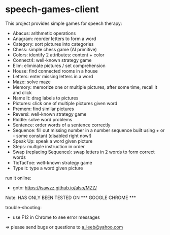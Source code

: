 # speech-games-client

This project provides simple games for speech therapy:

- Abacus: arithmetic operations
- Anagram: reorder letters to form a word
- Category: sort pictures into categories
- Chess: simple chess game (AI primitive)
- Colors: identify 2 attributes: content + color 
- Connect4: well-known strategy game
- Elim: eliminate pictures / set comprehension
- House: find connected rooms in a house
- Letters: enter missing letters in a word
- Maze: solve maze
- Memory: memorize one or multiple pictures, after some time, recall it and click
- Name It: drag labels to pictures
- Pictures: click one of multiple pictures given word
- Premem: find similar pictures
- Reversi: well-known strategy game
- Riddle: solve word problems
- Sentence: order words of a sentence correctly
- Sequence: fill out missing number in a number sequence built using + or - some constant (disabled right now!)
- Speak Up: speak a word given picture
- Steps: multiple instruction in order
- Swap (replacing Sequence): swap letters in 2 words to form correct words
- TicTacToe: well-known strategy game
- Type it: type a word given picture

run it online:
- goto: https://isawzz.github.io/also/MZZ/

Note: HAS ONLY BEEN TESTED ON *** GOOGLE CHROME ***

trouble-shooting: 
- use F12 in Chrome to see error messages

=> please send bugs or questions to a_leeb@yahoo.com
